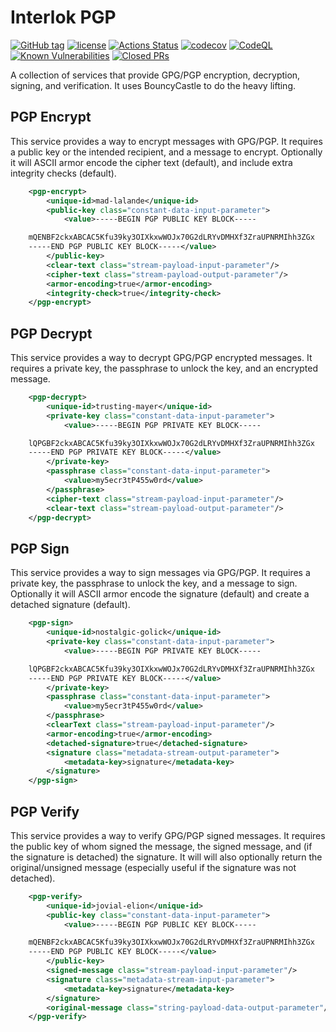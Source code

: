 # Interlok PGP

[![GitHub tag](https://img.shields.io/github/tag/adaptris/interlok-pgp.svg)](https://github.com/adaptris/interlok-pgp/tags)
[![license](https://img.shields.io/github/license/adaptris/interlok-pgp.svg)](https://github.com/adaptris/interlok-pgp/blob/develop/LICENSE)
[![Actions Status](https://github.com/adaptris/interlok-pgp/actions/workflows/gradle-publish.yml/badge.svg)](https://github.com/adaptris/interlok-pgp/actions)
[![codecov](https://codecov.io/gh/adaptris/interlok-pgp/branch/develop/graph/badge.svg)](https://codecov.io/gh/adaptris/interlok-pgp)
[![CodeQL](https://github.com/adaptris/interlok-pgp/workflows/CodeQL/badge.svg)](https://github.com/adaptris/interlok-pgp/security/code-scanning)
[![Known Vulnerabilities](https://snyk.io/test/github/adaptris/interlok-pgp/badge.svg?targetFile=build.gradle)](https://snyk.io/test/github/adaptris/interlok-pgp?targetFile=build.gradle)
[![Closed PRs](https://img.shields.io/github/issues-pr-closed/adaptris/interlok-pgp)](https://github.com/adaptris/interlok-pgp/pulls?q=is%3Apr+is%3Aclosed)

A collection of services that provide GPG/PGP encryption, decryption,
signing, and verification. It uses BouncyCastle to do the heavy lifting.

## PGP Encrypt

This service provides a way to encrypt messages with GPG/PGP. It
requires a public key or the intended recipient, and a message to
encrypt. Optionally it will ASCII armor encode the cipher text
(default), and include extra integrity checks (default).

````xml
    <pgp-encrypt>
        <unique-id>mad-lalande</unique-id>
        <public-key class="constant-data-input-parameter">
            <value>-----BEGIN PGP PUBLIC KEY BLOCK-----

    mQENBF2ckxABCAC5Kfu39ky3OIXkxwWOJx70G2dLRYvDMHXf3ZraUPNRMIhh3ZGx
    -----END PGP PUBLIC KEY BLOCK-----</value>
        </public-key>
        <clear-text class="stream-payload-input-parameter"/>             <!-- clear text comes from message payload -->
        <cipher-text class="stream-payload-output-parameter"/>           <!-- cipher text goes back into the message payload -->
        <armor-encoding>true</armor-encoding>
        <integrity-check>true</integrity-check>
    </pgp-encrypt>
````

## PGP Decrypt

This service provides a way to decrypt GPG/PGP encrypted messages. It
requires a private key, the passphrase to unlock the key, and an
encrypted message.

````xml
    <pgp-decrypt>
        <unique-id>trusting-mayer</unique-id>
        <private-key class="constant-data-input-parameter">
            <value>-----BEGIN PGP PRIVATE KEY BLOCK-----

    lQPGBF2ckxABCAC5Kfu39ky3OIXkxwWOJx70G2dLRYvDMHXf3ZraUPNRMIhh3ZGx
    -----END PGP PRIVATE KEY BLOCK-----</value>
        </private-key>
        <passphrase class="constant-data-input-parameter">
            <value>my5ecr3tP455w0rd</value>
        </passphrase>
        <cipher-text class="stream-payload-input-parameter"/>            <!-- cipher text comes from message payload -->
        <clear-text class="stream-payload-output-parameter"/>            <!-- clear text goes back into the message payload -->
    </pgp-decrypt>
````

## PGP Sign

This service provides a way to sign messages via GPG/PGP. It requires a
private key, the passphrase to unlock the key, and a message to sign.
Optionally it will ASCII armor encode the signature (default) and create
a detached signature (default).

````xml
    <pgp-sign>
        <unique-id>nostalgic-golick</unique-id>
        <private-key class="constant-data-input-parameter">
            <value>-----BEGIN PGP PRIVATE KEY BLOCK-----

    lQPGBF2ckxABCAC5Kfu39ky3OIXkxwWOJx70G2dLRYvDMHXf3ZraUPNRMIhh3ZGx
    -----END PGP PRIVATE KEY BLOCK-----</value>
        </private-key>
        <passphrase class="constant-data-input-parameter">
            <value>my5ecr3tP455w0rd</value>
        </passphrase>
        <clearText class="stream-payload-input-parameter"/>              <!-- clear text comes from message payload -->
        <armor-encoding>true</armor-encoding>
        <detached-signature>true</detached-signature>
        <signature class="metadata-stream-output-parameter">             <!-- detached signature goes into message metadata -->
            <metadata-key>signature</metadata-key>
        </signature>
    </pgp-sign>
````

## PGP Verify

This service provides a way to verify GPG/PGP signed messages. It
requires the public key of whom signed the message, the signed message,
and (if the signature is detached) the signature. It will will also
optionally return the original/unsigned message (especially useful if
the signature was not detached).

````xml
    <pgp-verify>
        <unique-id>jovial-elion</unique-id>
        <public-key class="constant-data-input-parameter">
            <value>-----BEGIN PGP PUBLIC KEY BLOCK-----

    mQENBF2ckxABCAC5Kfu39ky3OIXkxwWOJx70G2dLRYvDMHXf3ZraUPNRMIhh3ZGx
    -----END PGP PUBLIC KEY BLOCK-----</value>
        </public-key>
        <signed-message class="stream-payload-input-parameter"/>         <!-- signed message (without signature, as it's detached) -->
        <signature class="metadata-stream-input-parameter">              <!-- detached signature comes into message metadata -->
            <metadata-key>signature</metadata-key>
        </signature>
        <original-message class="string-payload-data-output-parameter"/> <!-- optional original message, without signature -->
    </pgp-verify>
````
